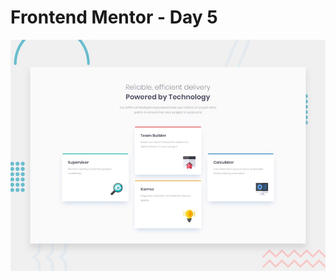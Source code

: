# Frontend Mentor - Day 5

![Design preview for the Four card feature section coding challenge](./design/desktop-preview.jpg)

